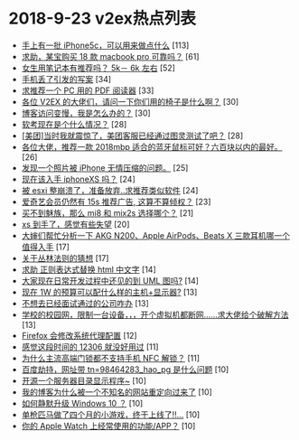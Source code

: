 # 2018-9-23 v2ex热点列表

+ [手上有一批 iPhone5c，可以用来做点什么](https://www.v2ex.com/t/491878#reply113) [113]
+ [求助，某宝购买 18 款 macbook pro 可靠吗？](https://www.v2ex.com/t/491871#reply61) [61]
+ [女生用笔记本有推荐吗？ 5k－ 6k 左右](https://www.v2ex.com/t/491915#reply52) [52]
+ [手机丢了引发的写案](https://www.v2ex.com/t/491945#reply34) [34]
+ [求推荐一个 PC 用的 PDF 阅读器](https://www.v2ex.com/t/491930#reply33) [33]
+ [各位 V2EX 的大佬们，请问一下你们用的椅子是什么啊？](https://www.v2ex.com/t/491889#reply30) [30]
+ [博客访问变慢，我是怎么办的？](https://www.v2ex.com/t/491904#reply30) [30]
+ [软考现在是个什么情况？](https://www.v2ex.com/t/491896#reply28) [28]
+ [[美团]当时我就震惊了，美团客服已经通过图灵测试了吧？](https://www.v2ex.com/t/491911#reply28) [28]
+ [各位大佬，推荐一款 2018mbp 适合的蓝牙鼠标可好？六百块以内的最好。](https://www.v2ex.com/t/491964#reply26) [26]
+ [发现一个照片被 iPhone 无情压缩的问题。](https://www.v2ex.com/t/491967#reply25) [25]
+ [现在该入手 iphoneXS 吗？](https://www.v2ex.com/t/491935#reply24) [24]
+ [被 esxi 整崩溃了，准备放弃..求推荐类似软件](https://www.v2ex.com/t/491959#reply24) [24]
+ [爱奇艺会员仍然有 15s 推荐广告, 这算不算倾权？](https://www.v2ex.com/t/491957#reply23) [23]
+ [买不到魅族，那么 mi8 和 mix2s 选择哪个？](https://www.v2ex.com/t/491882#reply21) [21]
+ [xs 到手了，感觉有些失望](https://www.v2ex.com/t/492012#reply20) [20]
+ [大婶们帮忙分析一下 AKG N200、Apple AirPods、Beats X 三款耳机哪一个值得入手](https://www.v2ex.com/t/491903#reply17) [17]
+ [关于丛林法则的猜想](https://www.v2ex.com/t/491929#reply17) [17]
+ [求助 正则表达式替换 html 中文字](https://www.v2ex.com/t/491917#reply14) [14]
+ [大家现在日常开发过程中还见的到 UML 图吗?](https://www.v2ex.com/t/491969#reply14) [14]
+ [现在 1W 的预算可以配什么样的主机+显示器?](https://www.v2ex.com/t/491905#reply13) [13]
+ [不想去已经面试通过的公司咋办](https://www.v2ex.com/t/491966#reply13) [13]
+ [学校的校园网，限制一台设备，，，开个虚拟机都断网……求大佬给个破解方法](https://www.v2ex.com/t/492009#reply13) [13]
+ [Firefox 会修改系统代理配置](https://www.v2ex.com/t/491870#reply12) [12]
+ [感觉这段时间的 12306 就没好用过](https://www.v2ex.com/t/491948#reply11) [11]
+ [为什么主流高端门锁都不支持手机 NFC 解锁？](https://www.v2ex.com/t/491962#reply11) [11]
+ [百度劫持，网址带 tn=98464283_hao_pg 是什么问题](https://www.v2ex.com/t/491900#reply10) [10]
+ [开源一个服务器目录显示程序~](https://www.v2ex.com/t/491912#reply10) [10]
+ [我的博客为什么被一个不知名的网站重定向过来了](https://www.v2ex.com/t/491949#reply10) [10]
+ [如何静默升级 Windows 10 ？](https://www.v2ex.com/t/491958#reply10) [10]
+ [单枪匹马做了四个月的小游戏，终于上线了!!...](https://www.v2ex.com/t/491975#reply10) [10]
+ [你的 Apple Watch 上经常使用的功能/APP？](https://www.v2ex.com/t/492007#reply10) [10]
